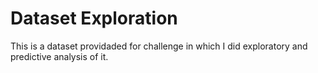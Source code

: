 # Dataset Exploration

This is a dataset providaded for challenge in which I did exploratory and predictive analysis of it.
